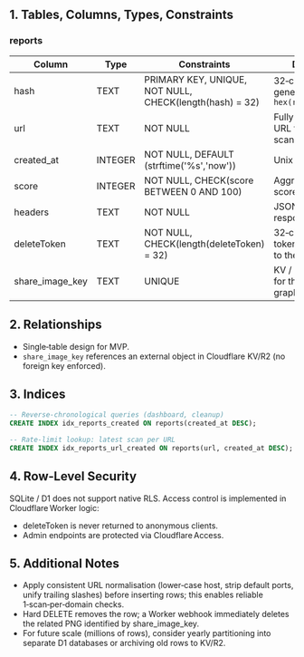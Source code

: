 ## 1. Tables, Columns, Types, Constraints

### reports
| Column          | Type    | Constraints                                                         | Description                                                   |
|-----------------|---------|---------------------------------------------------------------------|---------------------------------------------------------------|
| hash            | TEXT    | PRIMARY KEY, UNIQUE, NOT NULL, CHECK(length(hash) = 32)             | 32‑character hex ID generated via `hex(randomblob(16))`       |
| url             | TEXT    | NOT NULL                                                            | Fully normalised URL that was scanned                         |
| created_at      | INTEGER | NOT NULL, DEFAULT (strftime('%s','now'))                            | Unix epoch seconds                                            |
| score           | INTEGER | NOT NULL, CHECK(score BETWEEN 0 AND 100)                            | Aggregate security score                                      |
| headers         | TEXT    | NOT NULL                                                            | JSON string of **all** response headers                       |            |
| deleteToken     | TEXT    | NOT NULL, CHECK(length(deleteToken) = 32)                           | 32‑character hex token, shown once to the creator             |
| share_image_key | TEXT    | UNIQUE                                                              | KV / R2 object key for the PNG share graphic                  |

## 2. Relationships
* Single‑table design for MVP.  
* `share_image_key` references an external object in Cloudflare KV/R2 (no foreign key enforced).

## 3. Indices
```sql
-- Reverse‑chronological queries (dashboard, cleanup)
CREATE INDEX idx_reports_created ON reports(created_at DESC);

-- Rate‑limit lookup: latest scan per URL
CREATE INDEX idx_reports_url_created ON reports(url, created_at DESC);
```

## 4. Row‑Level Security

SQLite / D1 does not support native RLS.
Access control is implemented in Cloudflare Worker logic:
* deleteToken is never returned to anonymous clients.
* Admin endpoints are protected via Cloudflare Access.

## 5. Additional Notes
* Apply consistent URL normalisation (lower‑case host, strip default ports, unify trailing slashes) before inserting rows; this enables reliable 1‑scan‑per‑domain checks.
* Hard DELETE removes the row; a Worker webhook immediately deletes the related PNG identified by share_image_key.
* For future scale (millions of rows), consider yearly partitioning into separate D1 databases or archiving old rows to KV/R2.